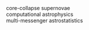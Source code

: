 <div class="topictag">core-collapse supernovae</div> <div class="topictag">computational astrophysics</div> <div class="topictag">multi-messenger astrostatistics</div>